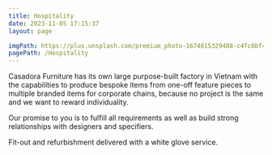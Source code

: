 ```yaml
---
title: Hospitality
date: 2023-11-05 17:15:37
layout: page

imgPath: https://plus.unsplash.com/premium_photo-1674815329488-c4fc6bf4ced8?auto=format&fit=crop&q=80&w=2070&ixlib=rb-4.0.3&ixid=M3wxMjA3fDB8MHxwaG90by1wYWdlfHx8fGVufDB8fHx8fA%3D%3D
pagePath: /Hospitality
---
```


Casadora Furniture has its own large purpose-built factory in Vietnam with the capabilities to produce bespoke items from one-off feature pieces to multiple branded items for corporate chains, because no project is the same and we want to reward individuality.

Our promise to you is to fulfill all requirements as well as build strong relationships with designers and specifiers.

Fit-out and refurbishment delivered with a white glove service.
